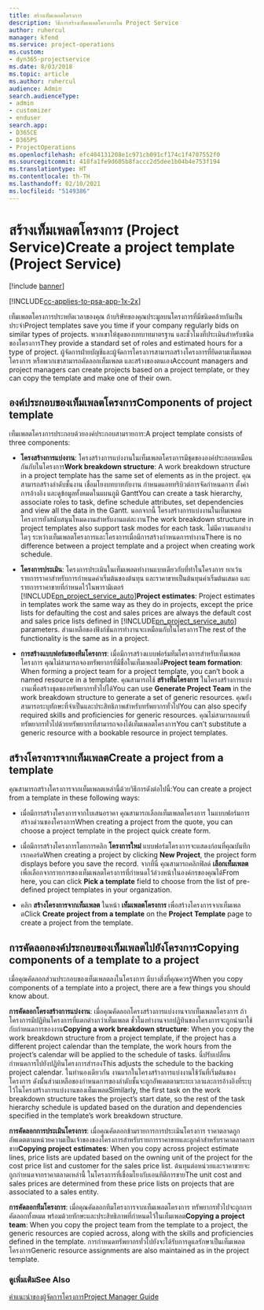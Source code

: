 ```yaml
---
title: สร้างเท็มเพลตโครงการ
description: วิธีการสร้างเท็มเพลตโครงการใน Project Service
author: ruhercul
manager: kfend
ms.service: project-operations
ms.custom:
- dyn365-projectservice
ms.date: 8/03/2018
ms.topic: article
ms.author: ruhercul
audience: Admin
search.audienceType:
- admin
- customizer
- enduser
search.app:
- D365CE
- D365PS
- ProjectOperations
ms.openlocfilehash: efc404131208e1c971cb091cf174c1f4707552f0
ms.sourcegitcommit: 418fa1fe9d605b8faccc2d5dee1b04b4e753f194
ms.translationtype: HT
ms.contentlocale: th-TH
ms.lasthandoff: 02/10/2021
ms.locfileid: "5149386"
---
```

# <a name="create-a-project-template-project-service"></a><span data-ttu-id="56586-103">สร้างเท็มเพลตโครงการ (Project Service)</span><span class="sxs-lookup"><span data-stu-id="56586-103">Create a project template (Project Service)</span></span>

[!include [banner](../includes/psa-now-project-operations.md)]

[!INCLUDE[cc-applies-to-psa-app-1x-2x](../includes/cc-applies-to-psa-app-1x-2x.md)]

<span data-ttu-id="56586-104">เท็มเพลตโครงการประหยัดเวลาของคุณ ถ้าบริษัทของคุณประมูลบนโครงการที่มีชนิดคล้ายกันเป็นประจำ</span><span class="sxs-lookup"><span data-stu-id="56586-104">Project templates save you time if your company regularly bids on similar types of projects.</span></span> <span data-ttu-id="56586-105">พวกเขาให้ชุดของบทบาทมาตรฐาน และชั่วโมงที่ประเมินสำหรับชนิดของโครงการ</span><span class="sxs-lookup"><span data-stu-id="56586-105">They provide a standard set of roles and estimated hours for a type of project.</span></span> <span data-ttu-id="56586-106">ผู้จัดการฝ่ายบัญชีและผู้จัดการโครงการสามารถสร้างโครงการที่ยึดตามเท็มเพลตโครงการ หรือพวกเขาสามารถคัดลอกเท็มเพลต และสร้างของตนเอง</span><span class="sxs-lookup"><span data-stu-id="56586-106">Account managers and project managers can create projects based on a project template, or they can copy the template and make one of their own.</span></span>  
  
## <a name="components-of-project-template"></a><span data-ttu-id="56586-107">องค์ประกอบของเท็มเพลตโครงการ</span><span class="sxs-lookup"><span data-stu-id="56586-107">Components of project template</span></span>
 <span data-ttu-id="56586-108">เท็มเพลตโครงการประกอบด้วยองค์ประกอบสามรายการ:</span><span class="sxs-lookup"><span data-stu-id="56586-108">A project template consists of three components:</span></span>  
  
- <span data-ttu-id="56586-109">**โครงสร้างการแบ่งงาน**: โครงสร้างการแบ่งงานในเท็มเพลตโครงการมีชุดขององค์ประกอบเหมือนกันกับในโครงการ</span><span class="sxs-lookup"><span data-stu-id="56586-109">**Work breakdown structure**: A work breakdown structure in a project template has the same set of elements as in the project.</span></span> <span data-ttu-id="56586-110">คุณสามารถสร้างลำดับชั้นงาน เชื่อมโยงบทบาทกับงาน กำหนดแอททริบิวต์การจัดกำหนดการ ตั้งค่าการอ้างอิง และดูข้อมูลทั้งหมดในแผนภูมิ Gantt</span><span class="sxs-lookup"><span data-stu-id="56586-110">You can create a task hierarchy, associate roles to task, define schedule attributes, set dependencies and view all the data in the Gantt.</span></span> <span data-ttu-id="56586-111">นอกจากนี้ โครงสร้างการแบ่งงานในเท็มเพลตโครงการยังสนับสนุนโหมดงานสำหรับงานแต่ละงาน</span><span class="sxs-lookup"><span data-stu-id="56586-111">The work breakdown structure in project templates also support task modes for each task.</span></span> <span data-ttu-id="56586-112">ไม่มีความแตกต่างใดๆ ระหว่างเท็มเพลตโครงการและโครงการเมื่อมีการสร้างกำหนดการทำงาน</span><span class="sxs-lookup"><span data-stu-id="56586-112">There is no difference between a project template and a project when creating work schedule.</span></span>  
  
- <span data-ttu-id="56586-113">**โครงการประเมิน**: โครงการประเมินในเท็มเพลตทำงานแบบเดียวกับที่ทำในโครงการ ยกเว้นรายการราคาสำหรับการกำหนดค่าเริ่มต้นของต้นทุน และราคาขายเป็นต้นทุนค่าเริ่มต้นเสมอ และรายการราคาขายที่กำหนดไว้ในพารามิเตอร์ [!INCLUDE[pn_project_service_auto](../includes/pn-project-service-auto.md)]</span><span class="sxs-lookup"><span data-stu-id="56586-113">**Project estimates**: Project estimates in templates work the same way as they do in projects, except the price lists for defaulting the cost and sales prices are always the default cost and sales price lists defined in [!INCLUDE[pn_project_service_auto](../includes/pn-project-service-auto.md)] parameters.</span></span> <span data-ttu-id="56586-114">ส่วนเหลือของฟังก์ชันการทำงานจะเหมือนกับในโครงการ</span><span class="sxs-lookup"><span data-stu-id="56586-114">The rest of the functionality is the same as in a project.</span></span>  
  
- <span data-ttu-id="56586-115">**การสร้างแบบฟอร์มของทีมโครงการ**: เมื่อมีการสร้างแบบฟอร์มทีมโครงการสำหรับเท็มเพลตโครงการ คุณไม่สามารถจองทรัพยากรที่มีชื่อในเท็มเพลตได้</span><span class="sxs-lookup"><span data-stu-id="56586-115">**Project team formation**: When forming a project team for a project template, you can’t book a named resource in a template.</span></span> <span data-ttu-id="56586-116">คุณสามารถใช้ **สร้างทีมโครงการ** ในโครงสร้างการแบ่งงานเพื่อสร้างชุดของทรัพยากรทั่วไปได้</span><span class="sxs-lookup"><span data-stu-id="56586-116">You can use **Generate Project Team** in the work breakdown structure to generate a set of generic resources.</span></span> <span data-ttu-id="56586-117">คุณยังสามารถระบุทักษะที่จำเป็นและประสิทธิภาพสำหรับทรัพยากรทั่วไป</span><span class="sxs-lookup"><span data-stu-id="56586-117">You can also specify required skills and proficiencies for generic resources.</span></span> <span data-ttu-id="56586-118">คุณไม่สามารถแทนที่ทรัพยากรทั่วไปด้วยทรัพยากรที่สามารถจองได้เท็มเพลตโครงการ</span><span class="sxs-lookup"><span data-stu-id="56586-118">You can’t substitute a generic resource with a bookable resource in project templates.</span></span>  
  
## <a name="create-a-project-from-a-template"></a><span data-ttu-id="56586-119">สร้างโครงการจากเท็มเพลต</span><span class="sxs-lookup"><span data-stu-id="56586-119">Create a project from a template</span></span>  
 <span data-ttu-id="56586-120">คุณสามารถสร้างโครงการจากเท็มเพลตเหล่านี้ด้วยวิธีการดังต่อไปนี้:</span><span class="sxs-lookup"><span data-stu-id="56586-120">You can create a project from a template in these following ways:</span></span>  
  
-   <span data-ttu-id="56586-121">เมื่อมีการสร้างโครงการจากใบเสนอราคา คุณสามารถเลือกเท็มเพลตโครงการ ในแบบฟอร์มการสร้างด่วนของโครงการ</span><span class="sxs-lookup"><span data-stu-id="56586-121">When creating a project from the quote, you can choose a project template in the project quick create form.</span></span>  
  
-   <span data-ttu-id="56586-122">เมื่อมีการสร้างโครงการโดยการคลิก **โครงการใหม่** แบบฟอร์มโครงการจะแสดงก่อนที่คุณบันทึกเรกคอร์ด</span><span class="sxs-lookup"><span data-stu-id="56586-122">When creating a project by clicking **New Project**, the project form displays before you save the record.</span></span> <span data-ttu-id="56586-123">จากที่นี่ คุณสามารถคลิกฟิลด์ **เลือกเท็มเพลต** เพื่อเลือกจากรายการของเท็มเพลตโครงการที่กำหนดไว้ล่วงหน้าในองค์กรของคุณได้</span><span class="sxs-lookup"><span data-stu-id="56586-123">From here, you can click **Pick a template** field to choose from the list of pre-defined project templates in your organization.</span></span>  
  
-   <span data-ttu-id="56586-124">คลิก **สร้างโครงการจากเท็มเพลต** ในหน้า **เท็มเพลตโครงการ** เพื่อสร้างโครงการจากเท็มเพลต</span><span class="sxs-lookup"><span data-stu-id="56586-124">Click **Create project from a template** on the **Project Template** page to create a project from the template.</span></span>  
  
## <a name="copying-components-of-a-template-to-a-project"></a><span data-ttu-id="56586-125">การคัดลอกองค์ประกอบของเท็มเพลตไปยังโครงการ</span><span class="sxs-lookup"><span data-stu-id="56586-125">Copying components of a template to a project</span></span>  
 <span data-ttu-id="56586-126">เมื่อคุณคัดลอกส่วนประกอบของเท็มเพลตลงในโครงการ มีบางสิ่งที่คุณควรรู้</span><span class="sxs-lookup"><span data-stu-id="56586-126">When you copy components of a template into a project, there are a few things you should know about.</span></span>  
  
 <span data-ttu-id="56586-127">**การคัดลอกโครงสร้างการแบ่งงาน**: เมื่อคุณคัดลอกโครงสร้างการแบ่งงานจากเท็มเพลตโครงการ ถ้าโครงการมีปฏิทินโครงการที่แตกต่างกว่าเท็มเพลต ชั่วโมงทำงานจากปฏิทินของโครงการจะถูกนำมาใช้กับกำหนดการของงาน</span><span class="sxs-lookup"><span data-stu-id="56586-127">**Copying a work breakdown structure**: When you copy the work breakdown structure from a project template, if the project has a different project calendar than the template, the work hours from the project’s calendar will be applied to the schedule of tasks.</span></span> <span data-ttu-id="56586-128">นี่ปรับเปลี่ยนกำหนดการไปยังปฏิทินโครงการสำรอง</span><span class="sxs-lookup"><span data-stu-id="56586-128">This adjusts the schedule to the backing project calendar.</span></span> <span data-ttu-id="56586-129">ในทำนองเดียวกัน งานแรกในโครงสร้างการแบ่งงานใช้วันที่เริ่มต้นของโครงการ ดังนั้นส่วนเหลือของกำหนดการของลำดับชั้นจะถูกอัพเดตตามระยะเวลาและการอ้างอิงที่ระบุไว้ในโครงสร้างการแบ่งงานของเท็มเพลต</span><span class="sxs-lookup"><span data-stu-id="56586-129">Similarly, the first task on the work breakdown structure takes the project’s start date, so the rest of the task hierarchy schedule is updated based on the duration and dependencies specified in the template’s work breakdown structure.</span></span>  
  
 <span data-ttu-id="56586-130">**การคัดลอกการประเมินโครงการ**: เมื่อคุณคัดลอกข้ามรายการการประเมินโครงการ ราคาตลาดถูกอัพเดตตามหน่วยความเป็นเจ้าของของโครงการสำหรับรายการราคาขายและลูกค้าสำหรับราคาตลาดการขาย</span><span class="sxs-lookup"><span data-stu-id="56586-130">**Copying project estimates**: When you copy across project estimate lines, price lists are updated based on the owning unit of the project for the cost price list and customer for the sales price list.</span></span> <span data-ttu-id="56586-131">ต้นทุนต่อหน่วยและราคาขายจะถูกกำหนดจากราคาตลาดเหล่านี้ ในโครงการที่เชื่อมโยงกับเอนทิตีการขาย</span><span class="sxs-lookup"><span data-stu-id="56586-131">The unit cost and sales prices are determined from these price lists on projects that are associated to a sales entity.</span></span>  
  
 <span data-ttu-id="56586-132">**การคัดลอกทีมโครงการ**: เมื่อคุณคัดลอกทีมโครงการจากเท็มเพลตโครงการ ทรัพยากรทั่วไปจะถูกการคัดลอกทั้งหมด พร้อมด้วยทักษะและประสิทธิภาพที่กำหนดไว้ในเท็มเพลต</span><span class="sxs-lookup"><span data-stu-id="56586-132">**Copying a project team**: When you copy the project team from the template to a project, the generic resources are copied across, along with the skills and proficiencies defined in the template.</span></span> <span data-ttu-id="56586-133">การกำหนดทรัพยากรทั่วไปยังจะได้รับการดูแลรักษาเป็นเท็มเพลตโครงการ</span><span class="sxs-lookup"><span data-stu-id="56586-133">Generic resource assignments are also maintained as in the project template.</span></span>  
  
### <a name="see-also"></a><span data-ttu-id="56586-134">ดูเพิ่มเติม</span><span class="sxs-lookup"><span data-stu-id="56586-134">See Also</span></span>  
 [<span data-ttu-id="56586-135">คำแนะนำของผู้จัดการโครงการ</span><span class="sxs-lookup"><span data-stu-id="56586-135">Project Manager Guide</span></span>](../psa/project-manager-guide.md)
